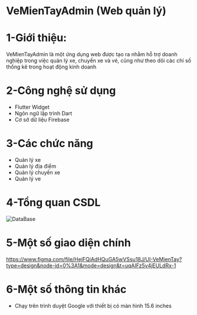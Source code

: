 # VeMienTayAdmin (Web quản lý)

# 1-Giới thiệu:
VeMienTayAdmin là một ứng dụng web được tạo ra nhằm hỗ trợ doanh nghiệp trong việc quản lý xe, chuyến xe và vé, cũng như theo dõi các chỉ số thống kê trong hoạt động kinh doanh

# 2-Công nghệ sử dụng
- Flutter Widget
- Ngôn ngữ lập trình Dart
- Cơ sở dữ liệu Firebase

# 3-Các chức năng
- Quản lý xe
- Quản lý địa điểm
- Quản lý chuyến xe
- Quản lý ve

# 4-Tổng quan CSDL
![DataBase](https://firebasestorage.googleapis.com/v0/b/booking-transition.appspot.com/o/DB.png?alt=media&token=18cfefab-aa63-4329-8900-d3b1908c76bb)

# 5-Một số giao diện chính
https://www.figma.com/file/HejFQiAdHQuGA5wVSsu18J/UI-VeMienTay?type=design&node-id=0%3A1&mode=design&t=uqAIFz5v4jEULdRx-1
# 6-Một số thông tin khác
- Chạy trên trình duyệt Google với thiết bị có màn hình 15.6 inches
